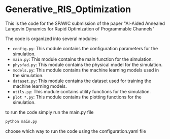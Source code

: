 # Generative_RIS_Optimization
This is the code for the SPAWC submission of the paper  "AI-Aided Annealed Langevin Dynamics
for Rapid Optimization of Programmable Channels"

The code is organized into several modules:
- `config.py`: This module contains the configuration parameters for the simulation.
- `main.py`: This module contains the main function for the simulation.
- `physfad.py`: This module contains the physical model for the simulation.
- `models.py`: This module contains the machine learning models used in the simulation.
- `dataset.py`: This module contains the dataset used for training the machine learning models.
- `utils.py`: This module contains utility functions for the simulation.
- `plot *.py`: This module contains the plotting functions for the simulation.

to run the code simply run the main.py file
```bash
python main.py
```
choose which way to run the code using the configuration.yaml file
